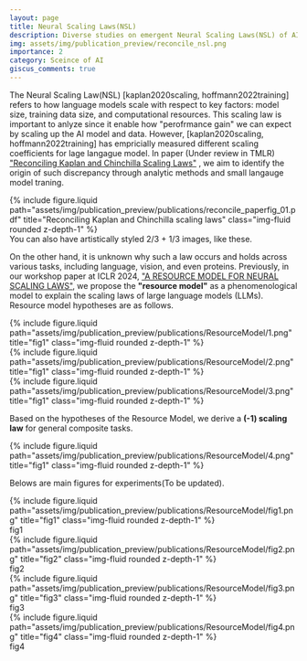```yaml
---
layout: page
title: Neural Scaling Laws(NSL)
description: Diverse studies on emergent Neural Scaling Laws(NSL) of AI
img: assets/img/publication_preview/reconcile_nsl.png
importance: 2
category: Sceince of AI
giscus_comments: true
---
```


The Neural Scaling Law(NSL) [kaplan2020scaling, hoffmann2022training] refers to how language models scale with respect to key factors: model size, training data size, and computational resources. This scaling law is important to anlyze since it enable how "perofrmance gain" we can expect by scaling up the AI model and data.
However, [kaplan2020scaling, hoffmann2022training] has empricially measured different scaling coefficients for lage langague model. In paper (Under review in TMLR) <a href="https://arxiv.org/pdf/2406.12907">"Reconciling Kaplan and Chinchilla Scaling Laws"</a> , we aim to identify the origin of such discrepancy through analytic methods and small langauge model traning.

<div class="row justify-content-sm-center">
    <div class="col-sm-8 mt-3 mt-md-0">
        {% include figure.liquid path="assets/img/publication_preview/publications/reconcile_paperfig_01.pdf" title="Reconciling Kaplan and Chinchilla scaling laws" class="img-fluid rounded z-depth-1" %}
    </div>
</div>
<div class="caption">
    You can also have artistically styled 2/3 + 1/3 images, like these.
</div>

On the other hand, it is unknown why such a law occurs and holds across various tasks, including language, vision, and even proteins. Previously, in our workshop paper at ICLR 2024, <a href="https://arxiv.org/pdf/2402.05164">"A RESOURCE MODEL FOR NEURAL SCALING LAWS"</a>, we propose the **"resource model"** as a phenomenological model to explain the scaling laws of large language models (LLMs). Resource model hypotheses are as follows.

<div class="row justify-content-sm-center">
    <div class="col-sm-8 mt-3 mt-md-0">
        {% include figure.liquid path="assets/img/publication_preview/publications/ResourceModel/1.png" title="fig1" class="img-fluid rounded z-depth-1" %}
    </div>
</div>
<div class="row justify-content-sm-center">
    <div class="col-sm-8 mt-3 mt-md-0">
        {% include figure.liquid path="assets/img/publication_preview/publications/ResourceModel/2.png" title="fig1" class="img-fluid rounded z-depth-1" %}
    </div>
</div>
<div class="row justify-content-sm-center">
    <div class="col-sm-8 mt-3 mt-md-0">
        {% include figure.liquid path="assets/img/publication_preview/publications/ResourceModel/3.png" title="fig1" class="img-fluid rounded z-depth-1" %}
    </div>
</div>

Based on the hypotheses of the Resource Model, we derive a **\(-1\) scaling law** for general composite tasks.

<div class="row justify-content-sm-center">
    <div class="col-sm-6 mt-3 mt-md-0">
        {% include figure.liquid path="assets/img/publication_preview/publications/ResourceModel/4.png" title="fig1" class="img-fluid rounded z-depth-1" %}
    </div>
</div>


Belows are main figures for experiments(To be updated).

<div class="row justify-content-sm-center">
    <div class="col-sm-6 mt-3 mt-md-0">
        {% include figure.liquid path="assets/img/publication_preview/publications/ResourceModel/fig1.png" title="fig1" class="img-fluid rounded z-depth-1" %}
    </div>
</div>
<div class="caption">
    fig1
</div>

<div class="row justify-content-sm-center">
    <div class="col-sm-6 mt-3 mt-md-0">
        {% include figure.liquid path="assets/img/publication_preview/publications/ResourceModel/fig2.png" title="fig2" class="img-fluid rounded z-depth-1" %}
    </div>
</div>
<div class="caption">
    fig2
</div>

<div class="row justify-content-sm-center">
    <div class="col-sm-6 mt-3 mt-md-0">
        {% include figure.liquid path="assets/img/publication_preview/publications/ResourceModel/fig3.png" title="fig3" class="img-fluid rounded z-depth-1" %}
    </div>
</div>
<div class="caption">
    fig3
</div>

<div class="row justify-content-sm-center">
    <div class="col-sm-6 mt-3 mt-md-0">
        {% include figure.liquid path="assets/img/publication_preview/publications/ResourceModel/fig4.png" title="fig4" class="img-fluid rounded z-depth-1" %}
    </div>
</div>
<div class="caption">
    fig4
</div>





